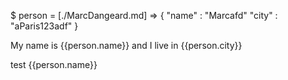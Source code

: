 $ person = [./MarcDangeard.md] => {
	"name" : "Marcafd"
	"city" : "aParis123adf"
}

My name is {{person.name}} and I live in {{person.city}}

test {{person.name}}




